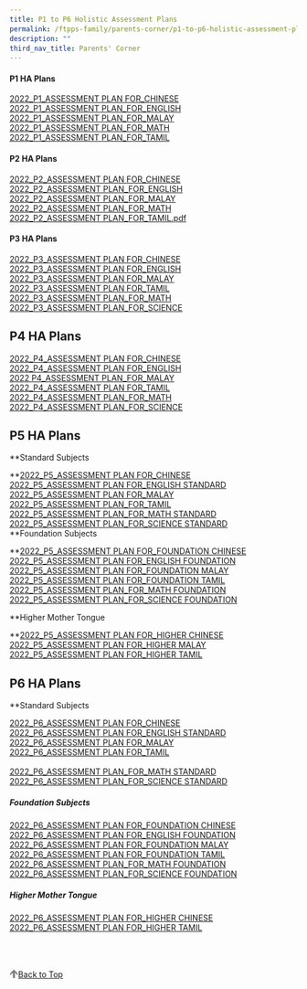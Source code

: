 ```yaml
---
title: P1 to P6 Holistic Assessment Plans
permalink: /ftpps-family/parents-corner/p1-to-p6-holistic-assessment-plans/
description: ""
third_nav_title: Parents' Corner
---
```

#### P1 HA Plans

[2022_P1_ASSESSMENT PLAN FOR_CHINESE](/files/2022_P1_ASSESSMENT%20PLAN%20FOR_CHINESE.pdf) 
<br>
[2022_P1_ASSESSMENT PLAN_FOR_ENGLISH](/files/2022_P1_ASSESSMENT%20PLAN_FOR_ENGLISH.pdf)
<br>
[2022_P1_ASSESSMENT PLAN_FOR_MALAY](/files/2022_P1_ASSESSMENT%20PLAN_FOR_MALAY.pdf)
<br>
[2022_P1_ASSESSMENT PLAN_FOR_MATH](/files/2022_P1_ASSESSMENT%20PLAN_FOR_MATH.pdf)
<br>
[ 2022_P1_ASSESSMENT PLAN_FOR_TAMIL](/files/2022_P1_ASSESSMENT%20PLAN_FOR_TAMIL.pdf)


#### P2 HA Plans


[2022_P2_ASSESSMENT PLAN FOR_CHINESE](/files/2022_P2_ASSESSMENT%20PLAN%20FOR_CHINESE.pdf)
<br>
[2022_P2_ASSESSMENT PLAN_FOR_ENGLISH](/files/2022_P2_ASSESSMENT%20PLAN_FOR_ENGLISH.pdf)
<br>
[2022_P2_ASSESSMENT PLAN_FOR_MALAY](/files/2022_P2_ASSESSMENT%20PLAN_FOR_MALAY.pdf)
<br>
[2022_P2_ASSESSMENT PLAN_FOR_MATH](/files/2022_P2_ASSESSMENT%20PLAN_FOR_MATH.pdf)
<br>
[2022_P2_ASSESSMENT PLAN_FOR_TAMIL.pdf](/files/2022_P2_ASSESSMENT%20PLAN_FOR_TAMIL.pdf)

#### P3 HA Plans


[2022\_P3\_ASSESSMENT PLAN FOR\_CHINESE](https://firsttoapayohpri.moe.edu.sg/qql/slot/u735/Holistic%20Assessment/P3/2022_P3_ASSESSMENT%20PLAN%20FOR_CHINESE.pdf)  
[2022\_P3\_ASSESSMENT PLAN FOR\_ENGLISH](https://firsttoapayohpri.moe.edu.sg/qql/slot/u735/Holistic%20Assessment/P3/2022_P3_ASSESSMENT%20PLAN%20FOR_ENGLISH.pdf)  
[2022\_P3\_ASSESSMENT PLAN FOR\_MALAY](https://firsttoapayohpri.moe.edu.sg/qql/slot/u735/Holistic%20Assessment/P3/2022_P3_ASSESSMENT%20PLAN%20FOR_MALAY.pdf)  
[2022\_P3\_ASSESSMENT PLAN FOR\_TAMIL](https://firsttoapayohpri.moe.edu.sg/qql/slot/u735/Holistic%20Assessment/P3/2022_P3_ASSESSMENT%20PLAN%20FOR_TAMIL.pdf)  
[2022\_P3\_ASSESSMENT PLAN\_FOR\_MATH](https://firsttoapayohpri.moe.edu.sg/qql/slot/u735/Holistic%20Assessment/P3/2022_P3_ASSESSMENT%20PLAN_FOR_MATH.pdf)  
[2022\_P3\_ASSESSMENT PLAN\_FOR\_SCIENCE](https://firsttoapayohpri.moe.edu.sg/qql/slot/u735/Holistic%20Assessment/P3/2022_P3_ASSESSMENT%20PLAN_FOR_SCIENCE.pdf)  

P4 HA Plans
-----------

[2022\_P4\_ASSESSMENT PLAN FOR\_CHINESE](https://firsttoapayohpri.moe.edu.sg/qql/slot/u735/Holistic%20Assessment/P4/2022_P4_ASSESSMENT%20PLAN%20FOR_CHINESE.pdf)  
[2022\_P4\_ASSESSMENT PLAN FOR\_ENGLISH](https://firsttoapayohpri.moe.edu.sg/qql/slot/u735/Holistic%20Assessment/P4/2022_P4_ASSESSMENT%20PLAN%20FOR_ENGLISH.pdf)  
[2022 P4\_ASSESSMENT PLAN\_FOR\_MALAY](https://firsttoapayohpri.moe.edu.sg/qql/slot/u735/Holistic%20Assessment/P4/2022%20P4_ASSESSMENT%20PLAN_FOR_MALAY.pdf)  
[2022\_P4\_ASSESSMENT PLAN FOR\_TAMIL](https://firsttoapayohpri.moe.edu.sg/qql/slot/u735/Holistic%20Assessment/P4/2022_P4_ASSESSMENT%20PLAN%20FOR_TAMIL.pdf)  
[2022\_P4\_ASSESSMENT PLAN\_FOR\_MATH](https://firsttoapayohpri.moe.edu.sg/qql/slot/u735/Holistic%20Assessment/P4/2022_P4_ASSESSMENT%20PLAN_FOR_MATH.pdf)  
[2022\_P4\_ASSESSMENT PLAN\_FOR\_SCIENCE](https://firsttoapayohpri.moe.edu.sg/qql/slot/u735/Holistic%20Assessment/P4/2022_P4_ASSESSMENT%20PLAN_FOR_SCIENCE.pdf)  

P5 HA Plans
-----------

**Standard Subjects  
  
**[2022\_P5\_ASSESSMENT PLAN FOR\_CHINESE](https://firsttoapayohpri.moe.edu.sg/qql/slot/u735/Holistic%20Assessment/P5/Standard%20Subjects/2022_P5_ASSESSMENT%20PLAN%20FOR_CHINESE.pdf)  
[2022\_P5\_ASSESSMENT PLAN FOR\_ENGLISH STANDARD](https://firsttoapayohpri.moe.edu.sg/qql/slot/u735/Holistic%20Assessment/P5/Standard%20Subjects/2022_P5_ASSESSMENT%20PLAN%20FOR_ENGLISH%20STANDARD.pdf)  
[2022\_P5\_ASSESSMENT PLAN FOR\_MALAY](https://firsttoapayohpri.moe.edu.sg/qql/slot/u735/Holistic%20Assessment/P5/Standard%20Subjects/2022_P5_ASSESSMENT%20PLAN%20FOR_MALAY.pdf)  
[2022\_P5\_ASSESSMENT PLAN\_FOR\_TAMIL](https://firsttoapayohpri.moe.edu.sg/qql/slot/u735/Holistic%20Assessment/P5/Standard%20Subjects/2022_P5_ASSESSMENT%20PLAN_FOR_TAMIL.pdf)  
[2022\_P5\_ASSESSMENT PLAN\_FOR\_MATH STANDARD](https://firsttoapayohpri.moe.edu.sg/qql/slot/u735/Holistic%20Assessment/P5/Standard%20Subjects/2022_P5_ASSESSMENT%20PLAN_FOR_MATH%20STANDARD.pdf)  
[2022\_P5\_ASSESSMENT PLAN\_FOR\_SCIENCE STANDARD](https://firsttoapayohpri.moe.edu.sg/qql/slot/u735/Holistic%20Assessment/P5/Standard%20Subjects/2022_P5_ASSESSMENT%20PLAN_FOR_SCIENCE%20STANDARD.pdf)  
**Foundation Subjects  
  
**[2022\_P5\_ASSESSMENT PLAN FOR\_FOUNDATION CHINESE](https://firsttoapayohpri.moe.edu.sg/qql/slot/u735/Holistic%20Assessment/P5/Foundation%20Subjects/2022_P5_ASSESSMENT%20PLAN%20FOR_FOUNDATION%20CHINESE.pdf)  
[2022\_P5\_ASSESSMENT PLAN FOR\_ENGLISH FOUNDATION](https://firsttoapayohpri.moe.edu.sg/qql/slot/u735/Holistic%20Assessment/P5/Foundation%20Subjects/2022_P5_ASSESSMENT%20PLAN%20FOR_ENGLISH%20FOUNDATION.pdf)  
[2022\_P5\_ASSESSMENT PLAN FOR\_FOUNDATION MALAY](https://firsttoapayohpri.moe.edu.sg/qql/slot/u735/Holistic%20Assessment/P5/Foundation%20Subjects/2022_P5_ASSESSMENT%20PLAN%20FOR_FOUNDATION%20MALAY.pdf)  
[2022\_P5\_ASSESSMENT PLAN FOR\_FOUNDATION TAMIL](https://firsttoapayohpri.moe.edu.sg/qql/slot/u735/Holistic%20Assessment/P5/Foundation%20Subjects/2022_P5_ASSESSMENT%20PLAN%20FOR_FOUNDATION%20TAMIL.pdf)  
[2022\_P5\_ASSESSMENT PLAN\_FOR\_MATH FOUNDATION](https://firsttoapayohpri.moe.edu.sg/qql/slot/u735/Holistic%20Assessment/P5/Foundation%20Subjects/2022_P5_ASSESSMENT%20PLAN_FOR_MATH%20FOUNDATION.pdf)  
[2022\_P5\_ASSESSMENT PLAN\_FOR\_SCIENCE FOUNDATION](https://firsttoapayohpri.moe.edu.sg/qql/slot/u735/Holistic%20Assessment/P5/Foundation%20Subjects/2022_P5_ASSESSMENT%20PLAN_FOR_SCIENCE%20FOUNDATION.pdf)  
  
**Higher Mother Tongue  
  
**[2022\_P5\_ASSESSMENT PLAN FOR\_HIGHER CHINESE](https://firsttoapayohpri.moe.edu.sg/qql/slot/u735/Holistic%20Assessment/P5/Higher%20Mother%20Tongue/2022_P5_ASSESSMENT%20PLAN%20FOR_HIGHER%20CHINESE.pdf)  
[2022\_P5\_ASSESSMENT PLAN FOR\_HIGHER MALAY](https://firsttoapayohpri.moe.edu.sg/qql/slot/u735/Holistic%20Assessment/P5/Higher%20Mother%20Tongue/2022_P5_ASSESSMENT%20PLAN%20FOR_HIGHER%20MALAY.pdf)  
[2022\_P5\_ASSESSMENT PLAN FOR\_HIGHER TAMIL](https://firsttoapayohpri.moe.edu.sg/qql/slot/u735/Holistic%20Assessment/P5/Higher%20Mother%20Tongue/2022_P5_ASSESSMENT%20PLAN%20FOR_HIGHER%20TAMIL.pdf)  

P6 HA Plans
-----------

**Standard Subjects  
  
[2022\_P6\_ASSESSMENT PLAN FOR\_CHINESE](https://firsttoapayohpri.moe.edu.sg/qql/slot/u735/Holistic%20Assessment/P6/Standard%20Subjects/2022_P6_ASSESSMENT%20PLAN%20FOR_CHINESE.pdf)  
[2022\_P6\_ASSESSMENT PLAN FOR\_ENGLISH STANDARD](https://firsttoapayohpri.moe.edu.sg/qql/slot/u735/Holistic%20Assessment/P6/Standard%20Subjects/2022_P6_ASSESSMENT%20PLAN%20FOR_ENGLISH%20STANDARD.pdf)  
[2022\_P6\_ASSESSMENT PLAN FOR\_MALAY](https://firsttoapayohpri.moe.edu.sg/qql/slot/u735/Holistic%20Assessment/P6/Standard%20Subjects/2022_P6_ASSESSMENT%20PLAN%20FOR_MALAY.pdf)  
[2022\_P6\_ASSESSMENT PLAN FOR\_TAMIL](https://firsttoapayohpri.moe.edu.sg/qql/slot/u735/Holistic%20Assessment/P6/Standard%20Subjects/2022_P6_ASSESSMENT%20PLAN%20FOR_TAMIL.pdf)  
<br>
[2022_P6_ASSESSMENT PLAN_FOR_MATH STANDARD](/files/2022_P6_ASSESSMENT%20PLAN_FOR_MATH%20STANDARD.pdf)
<br>
[2022_P6_ASSESSMENT PLAN_FOR_SCIENCE STANDARD](/files/2022_P6_ASSESSMENT%20PLAN_FOR_SCIENCE%20STANDARD.pdf)

##### Foundation Subjects
  
[2022_P6_ASSESSMENT PLAN FOR_FOUNDATION CHINESE](/files/2022_P6_ASSESSMENT%20PLAN%20FOR_FOUNDATION%20CHINESE.pdf)
<br>
[2022_P6_ASSESSMENT PLAN FOR_ENGLISH FOUNDATION](/files/2022_P6_ASSESSMENT%20PLAN%20FOR_ENGLISH%20FOUNDATION.pdf) 
<br>
[2022_P6_ASSESSMENT PLAN FOR_FOUNDATION MALAY](/files/2022_P6_ASSESSMENT%20PLAN%20FOR_FOUNDATION%20MALAY.pdf)
<br>
[2022_P6_ASSESSMENT PLAN FOR_FOUNDATION TAMIL](/files/2022_P6_ASSESSMENT%20PLAN%20FOR_FOUNDATION%20TAMIL.pdf)
<br>
[2022_P6_ASSESSMENT PLAN_FOR_MATH FOUNDATION](/files/2022_P6_ASSESSMENT%20PLAN_FOR_MATH%20FOUNDATION.pdf)
<br>
[2022_P6_ASSESSMENT PLAN_FOR_SCIENCE FOUNDATION](/files/2022_P6_ASSESSMENT%20PLAN_FOR_SCIENCE%20FOUNDATION.pdf)
  
##### Higher Mother Tongue 

[2022_P6_ASSESSMENT PLAN FOR_HIGHER CHINESE](/files/2022_P6_ASSESSMENT%20PLAN%20FOR_HIGHER%20CHINESE.pdf)
<br>
[2022_P6_ASSESSMENT PLAN FOR_HIGHER TAMIL](/files/2022_P6_ASSESSMENT%20PLAN%20FOR_HIGHER%20TAMIL.pdf)


<br>
<br>
<br>

<a href="/ftpps-family/parents-corner/p1-to-p6-holistic-assessment-plans#lo_main">
	 <img src="/images/arrow-up.png" style="width:3%" align="left"/> Back to Top
</a>